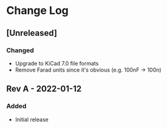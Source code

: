# Change Log

## [Unreleased]

### Changed

- Upgrade to KiCad 7.0 file formats
- Remove Farad units since it's obvious (e.g. 100nF -> 100n)

## Rev A - 2022-01-12

### Added

- Initial release
